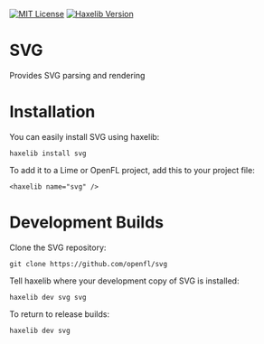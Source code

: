 [![MIT License](https://img.shields.io/badge/license-MIT-blue.svg?style=flat)](LICENSE.md) [![Haxelib Version](https://img.shields.io/github/tag/openfl/svg.svg?style=flat&label=haxelib)](http://lib.haxe.org/p/svg)

SVG
===

Provides SVG parsing and rendering


Installation
============

You can easily install SVG using haxelib:

    haxelib install svg

To add it to a Lime or OpenFL project, add this to your project file:

    <haxelib name="svg" />


Development Builds
==================

Clone the SVG repository:

    git clone https://github.com/openfl/svg

Tell haxelib where your development copy of SVG is installed:

    haxelib dev svg svg

To return to release builds:

    haxelib dev svg
